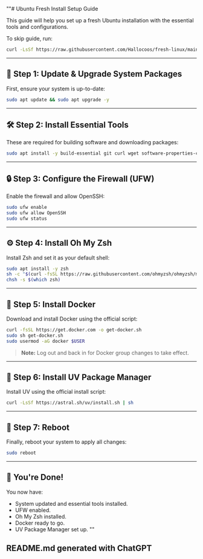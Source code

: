 ""# Ubuntu Fresh Install Setup Guide

This guide will help you set up a fresh Ubuntu installation with the essential tools and configurations.

To skip guide, run:
```bash
curl -LsSf https://raw.githubusercontent.com/Hallocoos/fresh-linux/main/setup.sh | bash`
```

---

## 📝 **Step 1: Update & Upgrade System Packages**

First, ensure your system is up-to-date:

```bash
sudo apt update && sudo apt upgrade -y
```

---

## 🛠️ **Step 2: Install Essential Tools**

These are required for building software and downloading packages:

```bash
sudo apt install -y build-essential git curl wget software-properties-common apt-transport-https ca-certificates gnupg lsb-release
```

---

## 🔒 **Step 3: Configure the Firewall (UFW)**

Enable the firewall and allow OpenSSH:

```bash
sudo ufw enable
sudo ufw allow OpenSSH
sudo ufw status
```

---

## ⚙️ **Step 4: Install Oh My Zsh**

Install Zsh and set it as your default shell:

```bash
sudo apt install -y zsh
sh -c "$(curl -fsSL https://raw.githubusercontent.com/ohmyzsh/ohmyzsh/master/tools/install.sh)"
chsh -s $(which zsh)
```

---

## 🐳 **Step 5: Install Docker**

Download and install Docker using the official script:

```bash
curl -fsSL https://get.docker.com -o get-docker.sh
sudo sh get-docker.sh
sudo usermod -aG docker $USER
```

> **Note:** Log out and back in for Docker group changes to take effect.

---

## 🚀 **Step 6: Install UV Package Manager**

Install UV using the official install script:

```bash
curl -LsSf https://astral.sh/uv/install.sh | sh
```

---

## 🔄 **Step 7: Reboot**

Finally, reboot your system to apply all changes:

```bash
sudo reboot
```

---

## 🎉 **You're Done!**

You now have:

* System updated and essential tools installed.
* UFW enabled.
* Oh My Zsh installed.
* Docker ready to go.
* UV Package Manager set up.
""

## README.md generated with ChatGPT
